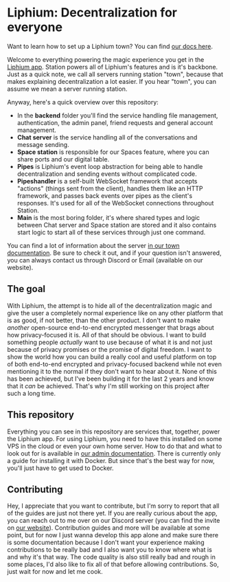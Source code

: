 # Liphium: Decentralization for everyone

Want to learn how to set up a Liphium town? You can find [our docs here](https://docs.liphium.com).

Welcome to everything powering the magic experience you get in the [Liphium app](https://github.com/Liphium/chat_interface). Station powers all of Liphium's features and is it's backbone. Just as a quick note, we call all servers running station "town", because that makes explaining decentralization a lot easier. If you hear "town", you can assume we mean a server running station.

Anyway, here's a quick overview over this repository:
- In the **backend** folder you'll find the service handling file management, authentication, the admin panel, friend requests and general account management.
- **Chat server** is the service handling all of the conversations and message sending.
- **Space station** is responsible for our Spaces feature, where you can share ports and our digital table.
- **Pipes** is Liphium's event loop abstraction for being able to handle decentralization and sending events without complicated code.
- **Pipeshandler** is a self-built WebSocket framework that accepts "actions" (things sent from the client), handles them like an HTTP framework, and passes back events over pipes as the client's responses. It's used for all of the WebSocket connections throughout Station.
- **Main** is the most boring folder, it's where shared types and logic between Chat server and Space station are stored and it also contains start logic to start all of these services through just one command.  

You can find a lot of information about the server [in our town documentation](https://docs.liphium.com). Be sure to check it out, and if your question isn't answered, you can always contact us through Discord or Email (available on our website).

## The goal

With Liphium, the attempt is to hide all of the decentralization magic and give the user a completely normal experience like on any other platform that is as good, if not better, than the other product. I don't want to make *another* open-source end-to-end encrypted messenger that brags about how privacy-focused it is. All of that should be obvious. I want to build something people *actually* want to use because of what it is and not just because of privacy promises or the promise of digital freedom. I want to show the world how you can build a really cool and useful platform on top of both end-to-end encrypted and privacy-focused backend while not even mentioning it to the normal if they don't want to hear about it. None of this has been achieved, but I've been building it for the last 2 years and know that it *can* be achieved. That's why I'm still working on this project after such a long time.

## This repository

Everything you can see in this repository are services that, together, power the Liphium app. For using Liphium, you need to have this installed on some VPS in the cloud or even your own home server. How to do that and what to look out for is available in [our admin documentation](https://docs.liphium.com/setup/docker.html). There is currently only a guide for installing it with Docker. But since that's the best way for now, you'll just have to get used to Docker.

## Contributing

Hey, I appreciate that you want to contribute, but I'm sorry to report that all of the guides are just not there yet. If you are really curious about the app, you can reach out to me over on our Discord server (you can find the invite on [our website](https://liphium.com)). Contribution guides and more will be available at some point, but for now I just wanna develop this app alone and make sure there is some documentation because I don't want your experience making contributions to be really bad and I also want you to know where what is and why it's that way. The code quality is also still really bad and rough in some places, I'd also like to fix all of that before allowing contributions. So, just wait for now and let me cook.
